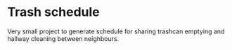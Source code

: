 # Trash schedule

Very small project to generate schedule for sharing trashcan emptying and hallway cleaning between neighbours.